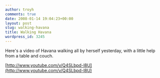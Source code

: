 ```yaml
---
author: troyh
comments: true
date: 2008-01-14 19:04:23+00:00
layout: post
slug: walking-havana
title: Walking Havana
wordpress_id: 3245
---
```


Here's a video of Havana walking all by herself yesterday, with a little help from a table and couch.

[http://www.youtube.com/v/Q4SLbpd-l8U](http://www.youtube.com/v/Q4SLbpd-l8U)
